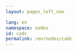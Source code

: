 ```yaml
---
layout: pages_left_nav

lang: en
namespace: nodes
id: cadc
permalink: /en/nodes/cadc
---
```


<!-- Content start -->

<!-- Content end -->